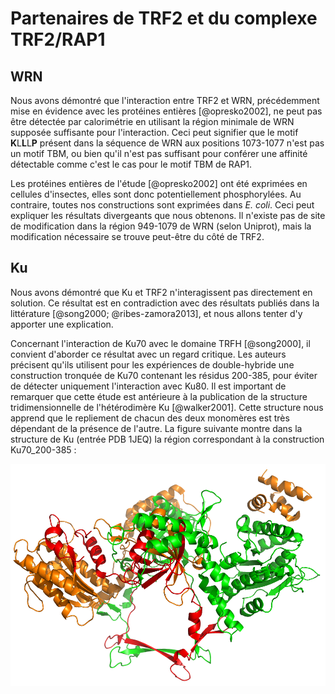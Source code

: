 # Partenaires de TRF2 et du complexe TRF2/RAP1

## WRN

Nous avons démontré que l'interaction entre TRF2 et WRN, précédemment mise en
évidence avec les protéines entières [@opresko2002], ne peut pas être détectée
par calorimétrie en utilisant la région minimale de WRN supposée suffisante pour
l'interaction. Ceci peut signifier que le motif **K**L**L**L**P** présent dans
la séquence de WRN aux positions 1073-1077 n'est pas un motif TBM, ou bien qu'il
n'est pas suffisant pour conférer une affinité détectable comme c'est le cas
pour le motif TBM de RAP1.

Les protéines entières de l'étude [@opresko2002] ont été exprimées en cellules
d'insectes, elles sont donc potentiellement phosphorylées. Au contraire, toutes
nos constructions sont exprimées dans *E. coli*. Ceci peut expliquer les
résultats divergeants que nous obtenons. Il n'existe pas de site de modification
dans la région 949-1079 de WRN (selon Uniprot), mais la modification nécessaire
se trouve peut-être du côté de TRF2.


## Ku

Nous avons démontré que Ku et TRF2 n'interagissent pas directement en solution.
Ce résultat est en contradiction avec des résultats publiés dans la littérature
[@song2000; @ribes-zamora2013], et nous allons tenter d'y apporter
une explication.

Concernant l'interaction de Ku70 avec le domaine TRFH [@song2000], il convient
d'aborder ce résultat avec un regard critique. Les auteurs précisent qu'ils
utilisent pour les expériences de double-hybride une construction tronquée de
Ku70 contenant les résidus 200-385, pour éviter de détecter uniquement
l'interaction avec Ku80. Il est important de remarquer que cette étude est
antérieure à la publication de la structure tridimensionnelle de l'hétérodimère
Ku [@walker2001]. Cette structure nous apprend que le repliement de chacun des
deux monomères est très dépendant de la présence de l'autre. La figure suivante
montre dans la structure de Ku (entrée PDB 1JEQ) la région correspondant à la
construction Ku70_200-385 :

![Figure : Construction Ku70_200-385 dans le contexte de la structure tridimensionnelle de l'hétérodimère Ku70/Ku80.](partie-2/figures/ku70-song2000-construct.png)

